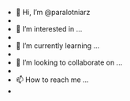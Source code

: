 - 👋 Hi, I’m @paralotniarz
- 
- 👀 I’m interested in ...
- 
- 🌱 I’m currently learning ...
- 
- 💞️ I’m looking to collaborate on ...
- 
- 📫 How to reach me ...
- 

<!---
paralotniarz/paralotniarz is a ✨ special ✨ repository because its `README.md` (this file) appears on your GitHub profile.
You can click the Preview link to take a look at your changes.
--->
